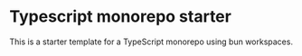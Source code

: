 # Typescript monorepo starter

This is a starter template for a TypeScript monorepo using bun workspaces.
